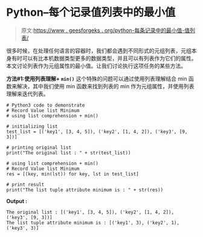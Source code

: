 # Python–每个记录值列表中的最小值

> 原文:[https://www . geesforgeks . org/python-每条记录中的最小值-值列表/](https://www.geeksforgeeks.org/python-minimum-in-each-record-value-list/)

很多时候，在处理任何语言的容器时，我们都会遇到不同形式的元组列表，元组本身有时可以有比本机数据类型更多的数据类型，并且可以有列表作为它们的属性。本文讨论列表作为元组属性的最小值。让我们讨论执行这项任务的某些方法。

**方法#1:使用列表理解+ `min()`**
这个特殊的问题可以通过使用列表理解结合 min 函数来解决，其中我们使用 min 函数来找到列表的 min 作为元组属性，并使用列表理解来迭代列表。

```
# Python3 code to demonstrate 
# Record Value list Minimum
# using list comprehension + min() 

# initializing list 
test_list = [('key1', [3, 4, 5]), ('key2', [1, 4, 2]), ('key3', [9, 3])] 

# printing original list 
print("The original list : " + str(test_list)) 

# using list comprehension + min() 
# Record Value list Minimum
res = [(key, min(lst)) for key, lst in test_list] 

# print result 
print("The list tuple attribute minimum is : " + str(res)) 
```

**Output :**

```
The original list : [('key1', [3, 4, 5]), ('key2', [1, 4, 2]), ('key3', [9, 3])]
The list tuple attribute minimum is : [('key1', 3), ('key2', 1), ('key3', 3)]

```
